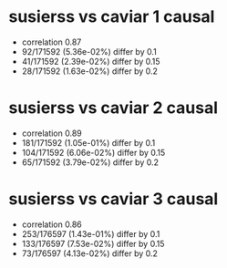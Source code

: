# susierss vs caviar  1 causal

- correlation 0.87
- 92/171592 (5.36e-02%) differ by 0.1
- 41/171592 (2.39e-02%) differ by 0.15
- 28/171592 (1.63e-02%) differ by 0.2


# susierss vs caviar  2 causal

- correlation 0.89
- 181/171592 (1.05e-01%) differ by 0.1
- 104/171592 (6.06e-02%) differ by 0.15
- 65/171592 (3.79e-02%) differ by 0.2


# susierss vs caviar  3 causal

- correlation 0.86
- 253/176597 (1.43e-01%) differ by 0.1
- 133/176597 (7.53e-02%) differ by 0.15
- 73/176597 (4.13e-02%) differ by 0.2


